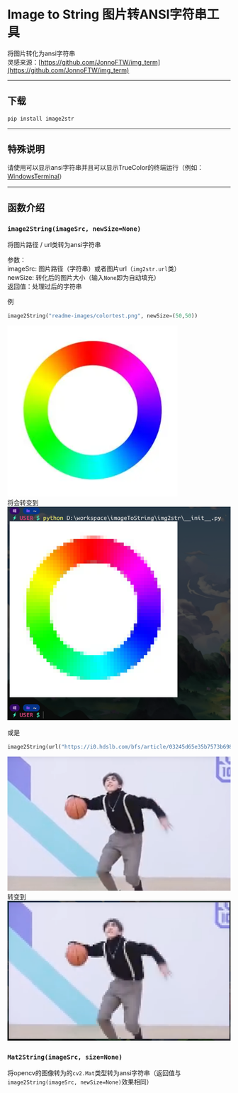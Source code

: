 # Image to String  图片转ANSI字符串工具

将图片转化为ansi字符串  
灵感来源：[https://github.com/JonnoFTW/img_term](https://github.com/JonnoFTW/img_term)  

---

## 下载

```bash
pip install image2str
```

---

## 特殊说明

请使用可以显示ansi字符串并且可以显示TrueColor的终端运行（例如：[WindowsTerminal](https://github.com/microsoft/terminal)）

---

## 函数介绍

### `image2String(imageSrc, newSize=None)`

将图片路径 / url类转为ansi字符串

   参数：  
   imageSrc: 图片路径（字符串）或者图片url（`img2str.url`类）  
   newSize: 转化后的图片大小（输入`None`即为自动填充）  
   返回值：处理过后的字符串  

   例  

   ```python
   image2String("readme-images/colortest.png", newSize=(50,50))
   ```

   ![colortest-original](readme-images/colortest.png)  
   将会转变到  
   ![colortest-transformed](readme-images/colortest-transformed-50x50.png)  

   或是  

   ```python
   image2String(url("https://i0.hdslb.com/bfs/article/03245d65e35b7573b6988c26a2a037903ef92896.png"), newSize=None)
   ```  

   ![colortest-original](readme-images/caixukun.png)  
   转变到  
   ![colortest-transformed](readme-images/caixukun-transformed-full.png)  

### `Mat2String(imageSrc, size=None)`

将opencv的图像转为的`cv2.Mat`类型转为ansi字符串（返回值与`image2String(imageSrc, newSize=None)`效果相同）
